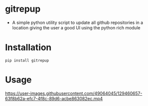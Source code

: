 # gitrepup
- A simple python utility script to update all github repositories in a location giving the user a good UI using the python rich module

# Installation
<code>pip install gitrepup</code>

# Usage

https://user-images.githubusercontent.com/49064045/129460657-63f8b62a-efc7-4f8c-89d6-acbe863082ec.mp4
